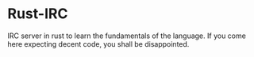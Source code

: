 # Rust-IRC
IRC server in rust to learn the fundamentals of the language. If you come here expecting decent code, you shall be disappointed.
